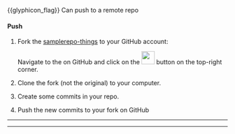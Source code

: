 <span id="prereqs"><dynamic-panel src="../pull/unit-inElsewhere-asFlat.md" boilerplate header="{{ icon_prereq }} %%Tools → Git & GitHub → Pull%%" /></span>

<span id="outcomes">{{glyphicon_flag}} Can push to a remote repo</span>

<div id="title">

#### Push

</div>

<div id="body">

1. Fork the [samplerepo-things]({{common_org}}/samplerepo-things) to your GitHub account: 

   <panel type="seamless" header="%%How to fork a repo?%%">
    
    Navigate to the  on GitHub and click on the <img src="{{baseUrl}}/gitAndGithub/push/images/fork.png" height="30" /> button on the top-right corner.
    
   </panel><p/>

2. Clone the fork (not the original) to your computer.
3. Create some commits in your repo.
4. Push the new commits to your fork on GitHub

<tabs>
  <tab header="SourceTree">
    <include src="./sourcetree.md" />
  <hr></tab>
  <tab header="CLI">
    <include src="./cli.md" />
  <hr></tab>
</tabs>

</div>

<div id="extras">
</div>